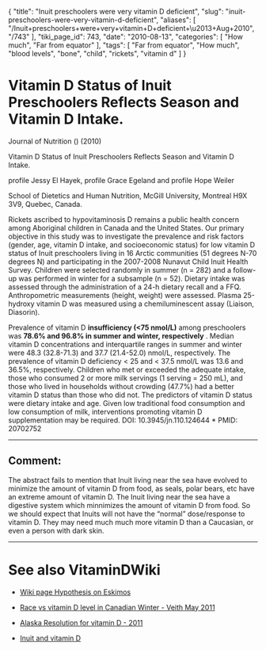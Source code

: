 {
    "title": "Inuit preschoolers were very vitamin D deficient",
    "slug": "inuit-preschoolers-were-very-vitamin-d-deficient",
    "aliases": [
        "/Inuit+preschoolers+were+very+vitamin+D+deficient+\u2013+Aug+2010",
        "/743"
    ],
    "tiki_page_id": 743,
    "date": "2010-08-13",
    "categories": [
        "How much",
        "Far from equator"
    ],
    "tags": [
        "Far from equator",
        "How much",
        "blood levels",
        "bone",
        "child",
        "rickets",
        "vitamin d"
    ]
}


# Vitamin D Status of Inuit Preschoolers Reflects Season and Vitamin D Intake.

Journal of Nutrition () (2010)

Vitamin D Status of Inuit Preschoolers Reflects Season and Vitamin D Intake.

profile Jessy El Hayek, profile Grace Egeland and profile Hope Weiler

School of Dietetics and Human Nutrition, McGill University, Montreal H9X 3V9, Quebec, Canada.

Rickets ascribed to hypovitaminosis D remains a public health concern among Aboriginal children in Canada and the United States. Our primary objective in this study was to investigate the prevalence and risk factors (gender, age, vitamin D intake, and socioeconomic status) for low vitamin D status of Inuit preschoolers living in 16 Arctic communities (51 degrees N-70 degrees N) and participating in the 2007-2008 Nunavut Child Inuit Health Survey. Children were selected randomly in summer (n = 282) and a follow-up was performed in winter for a subsample (n = 52). Dietary intake was assessed through the administration of a 24-h dietary recall and a FFQ. Anthropometric measurements (height, weight) were assessed. Plasma 25-hydroxy vitamin D was measured using a chemiluminescent assay (Liaison, Diasorin). 

Prevalence of vitamin D  **insufficiency (<75 nmol/L)**  among preschoolers was  **78.6% and 96.8% in summer and winter, respectively** . Median vitamin D concentrations and interquartile ranges in summer and winter were 48.3 (32.8-71.3) and 37.7 (21.4-52.0) nmol/L, respectively. The prevalence of vitamin D deficiency < 25 and < 37.5 nmol/L was 13.6 and 36.5%, respectively. Children who met or exceeded the adequate intake, those who consumed 2 or more milk servings (1 serving = 250 mL), and those who lived in households without crowding (47.7%) had a better vitamin D status than those who did not. The predictors of vitamin D status were dietary intake and age. Given low traditional food consumption and low consumption of milk, interventions promoting vitamin D supplementation may be required. DOI: 10.3945/jn.110.124644     * PMID: 20702752

---

## Comment:

The abstract fails to mention that Inuit living near the sea have evolved to minimize the amount of vitamin D from food, as seals, polar bears, etc have an extreme amount of vitamin D. The Inuit living near the sea have a digestive system which minnimizes the amount of vitamin D from food. So we should expect that Inuits will not have the “normal” dose/response to vitamin D.  They may need much much more vitamin D than a Caucasian, or even a person with dark skin.

---

# See also VitaminDWiki

* [Wiki page Hypothesis on Eskimos](https://VitaminDWiki.com/tiki-index.php?page=Eskimos+evolved+to+get+and+limit+Vitamin+D+from+food)

* [Race vs vitamin D level in Canadian Winter - Veith May 2011](/tags/race-vs-vitamin-d-level-in-canadian-winter-veith-may-2011.html)

* [Alaska Resolution for vitamin D - 2011](/tags/alaska-resolution-for-vitamin-d-2011.html)

* [Inuit and vitamin D](/posts/inuit-and-vitamin-d)